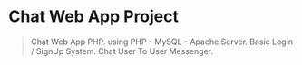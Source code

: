 # Chat Web App Project
> Chat Web App PHP.
> using PHP - MySQL - Apache Server.
> Basic Login / SignUp System.
Chat User To User Messenger.
